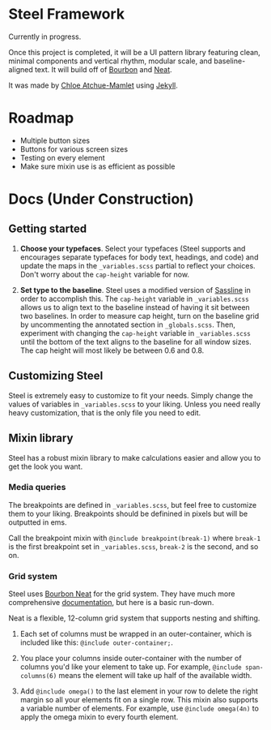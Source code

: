 # Steel Framework

Currently in progress.

Once this project is completed, it will be a UI pattern library featuring clean, minimal components and vertical rhythm, modular scale, and baseline-aligned text. It will build off of [Bourbon](http://bourbon.io/) and [Neat](http://neat.bourbon.io/).

It was made by [Chloe Atchue-Mamlet](http://chloeam.com/) using [Jekyll](http://jekyllrb.com/).

# Roadmap

- Multiple button sizes
- Buttons for various screen sizes
- Testing on every element
- Make sure mixin use is as efficient as possible

# Docs (Under Construction)

## Getting started

1. **Choose your typefaces**. Select your typefaces (Steel supports and encourages separate typefaces for body text, headings, and code) and update the maps in the `_variables.scss` partial to reflect your choices. Don't worry about the `cap-height` variable for now.

2. **Set type to the baseline**. Steel uses a modified version of [Sassline](https://sassline.com/) in order to accomplish this. The `cap-height` variable in `_variables.scss` allows us to align text to the baseline instead of having it sit between two baselines. In order to measure cap height, turn on the baseline grid by uncommenting the annotated section in `_globals.scss`. Then, experiment with changing the `cap-height` variable in `_variables.scss` until the bottom of the text aligns to the baseline for all window sizes. The cap height will most likely be between 0.6 and 0.8.

## Customizing Steel

Steel is extremely easy to customize to fit your needs. Simply change the values of variables in `_variables.scss` to your liking. Unless you need really heavy customization, that is the only file you need to edit.

## Mixin library

Steel has a robust mixin library to make calculations easier and allow you to get the look you want.

### Media queries

The breakpoints are defined in `_variables.scss`, but feel free to customize them to your liking. Breakpoints should be definined in pixels but will be outputted in ems.

Call the breakpoint mixin with `@include breakpoint(break-1)` where `break-1` is the first breakpoint set in `_variables.scss`, `break-2` is the second, and so on.

### Grid system

Steel uses [Bourbon Neat](http://neat.bourbon.io/) for the grid system. They have much more comprehensive [documentation](http://thoughtbot.github.io/neat-docs/latest/), but here is a basic run-down.

Neat is a flexible, 12-column grid system that supports nesting and shifting.

1. Each set of columns must be wrapped in an outer-container, which is included like this: `@include outer-container;`.

2. You place your columns inside outer-container with the number of columns you'd like your element to take up. For example, `@include span-columns(6)` means the element will take up half of the available width.

3. Add `@include omega()` to the last element in your row to delete the right margin so all your elements fit on a single row. This mixin also supports a variable number of elements. For example, use `@include omega(4n)` to apply the omega mixin to every fourth element.
